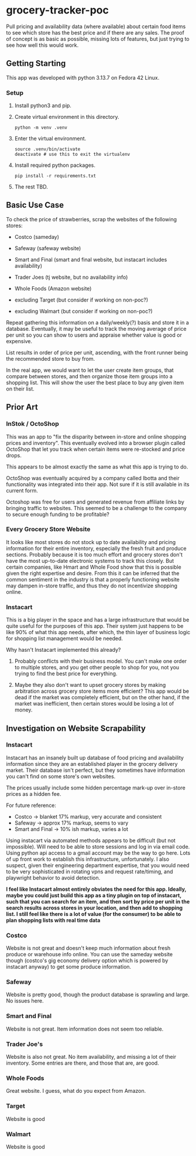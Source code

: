# grocery-tracker-poc

Pull pricing and availability data (where available) about certain food items to see which store has the best price and if there are any sales. The proof of concept is as basic as possible, missing lots of features, but just trying to see how well this would work.

## Getting Starting

This app was developed with python 3.13.7 on Fedora 42 Linux.

### Setup

1. Install python3 and pip.

1. Create virtual environment in this directory.

   ```
   python -m venv .venv
   ```

1. Enter the virtual environment.

    ```
    source .venv/bin/activate
    deactivate # use this to exit the virtualenv
    ```

1. Install required python packages.

    ```
    pip install -r requirements.txt
    ```

1. The rest TBD.

## Basic Use Case

To check the price of strawberries, scrap the websites of the following stores:

* Costco (sameday)
* Safeway (safeway website)
* Smart and Final (smart and final website, but instacart includes availability)
* Trader Joes (tj website, but no availability info)
* Whole Foods (Amazon website)

* excluding Target (but consider if working on non-poc?)
* excluding Walmart (but consider if working on non-poc?)

Repeat gathering this information on a daily/weekly(?) basis and store it in a database. Eventually, it may be useful to track the moving average of price per unit so you can show to users and appraise whether value is good or expensive.

List results in order of price per unit, ascending, with the front runner being the recommended store to buy from.

In the real app, we would want to let the user create item groups, that compare between stores, and then organize those item groups into a shopping list. This will show the user the best place to buy any given item on their list.

## Prior Art

### InStok / OctoShop

This was an app to "fix the disparity between in-store and online shopping prices and inventory". This eventually evolved into a browser plugin called OctoShop that let you track when certain items were re-stocked and price drops.

This appears to be almost exactly the same as what this app is trying to do.

OctoShop was eventually acquired by a company called Ibotta and their functionality was integrated into their app. Not sure if it is still available in its current form.

Octoshop was free for users and generated revenue from affiliate links by bringing traffic to websites. This seemed to be a challenge to the company to secure enough funding to be profitable?

### Every Grocery Store Website

It looks like most stores do not stock up to date availability and pricing information for their entire inventory, especially the fresh fruit and produce sections. Probably because it is too much effort and grocery stores don't have the most up-to-date electronic systems to track this closely. But certain companies, like Hmart and Whole Food show that this is possible given the right expertise and desire. From this it can be inferred that the common sentiment in the industry is that a properly functioning website may dampen in-store traffic, and thus they do not incentivize shopping online.

### Instacart

This is a big player in the space and has a large infrastructure that would be quite useful for the purposes of this app. Their system just happens to be like 90% of what this app needs, after which, the thin layer of business logic for shopping list management would be needed.

Why hasn't Instacart implemented this already?

1. Probably conflicts with their business model. You can't make one order to multiple stores, and you get other people to shop for you, not you trying to find the best price for everything.

1. Maybe they also don't want to upset grocery stores by making arbitration across grocery store items more efficient? This app would be dead if the market was completely efficient, but on the other hand, if the market was inefficient, then certain stores would be losing a lot of money.

## Investigation on Website Scrapability

### Instacart

Instacart has an insanely built up database of food pricing and availability information since they are an established player in the grocery delivery market. Their database isn't perfect, but they sometimes have information you can't find on some store's own websites.

The prices usually include some hidden percentage mark-up over in-store prices as a hidden fee.

For future reference:

* Costco -> blanket 17% markup, very accurate and consistent
* Safeway -> approx 17% markup, seems to vary
* Smart and Final -> 10% ish markup, varies a lot

Using instacart via automated methods appears to be difficult (but not impossible). Will need to be able to store sessions and log in via email code. Using python api access to a gmail account may be the way to go here. Lots of up front work to establish this infrastructure, unfortunately. I also suspect, given their engineering department expertise, that you would need to be very sophisticated in rotating vpns and request rate/timing, and playwright behavior to avoid detection.

**I feel like Instacart almost entirely obviates the need for this app. Ideally, maybe you could just build this app as a tiny plugin on top of instacart, such that you can search for an item, and then sort by price per unit in the search results across stores in your location, and then add to shopping list. I still feel like there is a lot of value (for the consumer) to be able to plan shopping lists with real time data**

### Costco

Website is not great and doesn't keep much information about fresh produce or warehouse info online. You can use the sameday website though (costco's gig economy delivery option which is powered by instacart anyway) to get some produce information.

### Safeway

Website is pretty good, though the product database is sprawling and large. No issues here.

### Smart and Final

Website is not great. Item information does not seem too reliable.

### Trader Joe's

Website is also not great. No item availability, and missing a lot of their inventory. Some entries are there, and those that are, are good.

### Whole Foods

Great website. I guess, what do you expect from Amazon.

### Target

Website is good

### Walmart

Website is good
